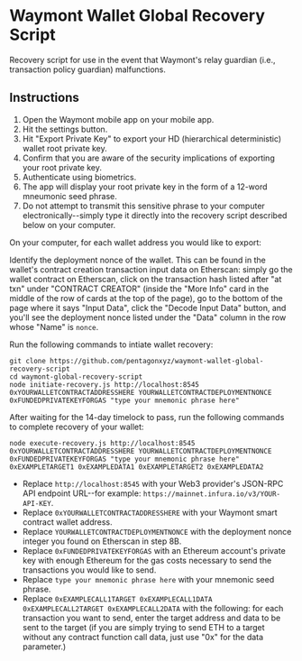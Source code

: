 # Waymont Wallet Global Recovery Script

Recovery script for use in the event that Waymont's relay guardian (i.e., transaction policy guardian) malfunctions.

## Instructions

1. Open the Waymont mobile app on your mobile app.
2. Hit the settings button.
3. Hit "Export Private Key" to export your HD (hierarchical deterministic) wallet root private key.
4. Confirm that you are aware of the security implications of exporting your root private key.
5. Authenticate using biometrics.
6. The app will display your root private key in the form of a 12-word mneumonic seed phrase.
7. Do not attempt to transmit this sensitive phrase to your computer electronically--simply type it directly into the recovery script described below on your computer.

On your computer, for each wallet address you would like to export:

Identify the deployment nonce of the wallet. This can be found in the wallet's contract creation transaction input data on Etherscan: simply go the wallet contract on Etherscan, click on the transaction hash listed after "at txn" under "CONTRACT CREATOR" (inside the "More Info" card in the middle of the row of cards at the top of the page), go to the bottom of the page where it says "Input Data", click the "Decode Input Data" button, and you'll see the deployment nonce listed under the "Data" column in the row whose "Name" is `nonce`.

Run the following commands to intiate wallet recovery:

```
git clone https://github.com/pentagonxyz/waymont-wallet-global-recovery-script
cd waymont-global-recovery-script
node initiate-recovery.js http://localhost:8545 0xYOURWALLETCONTRACTADDRESSHERE YOURWALLETCONTRACTDEPLOYMENTNONCE 0xFUNDEDPRIVATEKEYFORGAS "type your mnemonic phrase here"
```

After waiting for the 14-day timelock to pass, run the following commands to complete recovery of your wallet:

```
node execute-recovery.js http://localhost:8545 0xYOURWALLETCONTRACTADDRESSHERE YOURWALLETCONTRACTDEPLOYMENTNONCE 0xFUNDEDPRIVATEKEYFORGAS "type your mnemonic phrase here" 0xEXAMPLETARGET1 0xEXAMPLEDATA1 0xEXAMPLETARGET2 0xEXAMPLEDATA2
```

- Replace `http://localhost:8545` with your Web3 provider's JSON-RPC API endpoint URL--for example: `https://mainnet.infura.io/v3/YOUR-API-KEY`.
- Replace `0xYOURWALLETCONTRACTADDRESSHERE` with your Waymont smart contract wallet address.
- Replace `YOURWALLETCONTRACTDEPLOYMENTNONCE` with the deployment nonce integer you found on Etherscan in step 8B.
- Replace `0xFUNDEDPRIVATEKEYFORGAS` with an Ethereum account's private key with enough Ethereum for the gas costs necessary to send the transactions you would like to send.
- Replace `type your mnemonic phrase here` with your mnemonic seed phrase.
- Replace `0xEXAMPLECALL1TARGET 0xEXAMPLECALL1DATA 0xEXAMPLECALL2TARGET 0xEXAMPLECALL2DATA` with the following: for each transaction you want to send, enter the target address and data to be sent to the target (if you are simply trying to send ETH to a target without any contract function call data, just use "0x" for the data parameter.)
